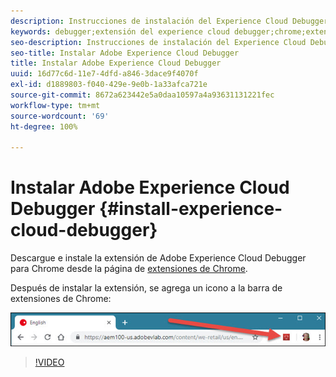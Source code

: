 ```yaml
---
description: Instrucciones de instalación del Experience Cloud Debugger
keywords: debugger;extensión del experience cloud debugger;chrome;extensión;instalar
seo-description: Instrucciones de instalación del Experience Cloud Debugger
seo-title: Instalar Adobe Experience Cloud Debugger
title: Instalar Adobe Experience Cloud Debugger
uuid: 16d77c6d-11e7-4dfd-a846-3dace9f4070f
exl-id: d1889803-f040-429e-9e0b-1a33afca721e
source-git-commit: 8672a623442e5a0daa10597a4a93631131221fec
workflow-type: tm+mt
source-wordcount: '69'
ht-degree: 100%

---
```


# Instalar Adobe Experience Cloud Debugger {#install-experience-cloud-debugger}

Descargue e instale la extensión de Adobe Experience Cloud Debugger para Chrome desde la página de [extensiones de Chrome](https://chrome.google.com/webstore/detail/adobe-experience-cloud-de/ocdmogmohccmeicdhlhhgepeaijenapj).

Después de instalar la extensión, se agrega un icono a la barra de extensiones de Chrome:

![](assets/start-icon.jpg)

>[!VIDEO](https://video.tv.adobe.com/v/23114t2/)
